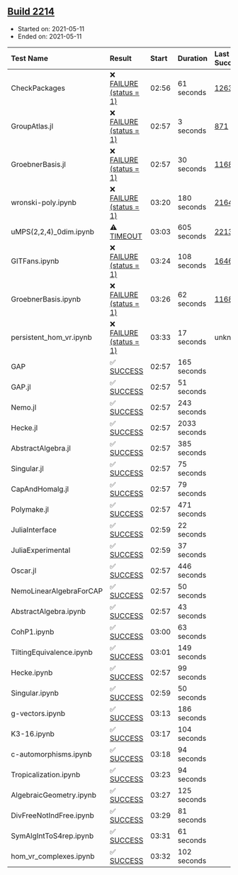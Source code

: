 ## [Build 2214](https://oscarci.mathematik.uni-kl.de/job/oscar-stable/2214/)

* Started on: 2021-05-11
* Ended on: 2021-05-11

| Test Name    | Result | Start | Duration | Last Success | First Failure |
|:-------------|:-------|:------|:---------|:-------------|:--------------|
| CheckPackages | ❌ [FAILURE (status = 1)](https://oscarci.mathematik.uni-kl.de/job/oscar-stable/2214/artifact/logs/build-2214/CheckPackages.log) | 02:56 | 61 seconds | [1263](https://oscarci.mathematik.uni-kl.de/job/oscar-stable/1263/) | [1264](https://oscarci.mathematik.uni-kl.de/job/oscar-stable/1264/) |
| GroupAtlas.jl | ❌ [FAILURE (status = 1)](https://oscarci.mathematik.uni-kl.de/job/oscar-stable/2214/artifact/logs/build-2214/GroupAtlas.jl.log) | 02:57 | 3 seconds | [871](https://oscarci.mathematik.uni-kl.de/job/oscar-stable/871/) | [872](https://oscarci.mathematik.uni-kl.de/job/oscar-stable/872/) |
| GroebnerBasis.jl | ❌ [FAILURE (status = 1)](https://oscarci.mathematik.uni-kl.de/job/oscar-stable/2214/artifact/logs/build-2214/GroebnerBasis.jl.log) | 02:57 | 30 seconds | [1168](https://oscarci.mathematik.uni-kl.de/job/oscar-stable/1168/) | [1169](https://oscarci.mathematik.uni-kl.de/job/oscar-stable/1169/) |
| wronski-poly.ipynb | ❌ [FAILURE (status = 1)](https://oscarci.mathematik.uni-kl.de/job/oscar-stable/2214/artifact/logs/build-2214/wronski-poly.ipynb.log) | 03:20 | 180 seconds | [2164](https://oscarci.mathematik.uni-kl.de/job/oscar-stable/2164/) | [2165](https://oscarci.mathematik.uni-kl.de/job/oscar-stable/2165/) |
| uMPS(2,2,4)_0dim.ipynb | ⚠ [TIMEOUT](https://oscarci.mathematik.uni-kl.de/job/oscar-stable/2214/artifact/logs/build-2214/uMPS-2-2-4-_0dim.ipynb.log) | 03:03 | 605 seconds | [2213](https://oscarci.mathematik.uni-kl.de/job/oscar-stable/2213/) | [2214](https://oscarci.mathematik.uni-kl.de/job/oscar-stable/2214/) |
| GITFans.ipynb | ❌ [FAILURE (status = 1)](https://oscarci.mathematik.uni-kl.de/job/oscar-stable/2214/artifact/logs/build-2214/GITFans.ipynb.log) | 03:24 | 108 seconds | [1646](https://oscarci.mathematik.uni-kl.de/job/oscar-stable/1646/) | [1647](https://oscarci.mathematik.uni-kl.de/job/oscar-stable/1647/) |
| GroebnerBasis.ipynb | ❌ [FAILURE (status = 1)](https://oscarci.mathematik.uni-kl.de/job/oscar-stable/2214/artifact/logs/build-2214/GroebnerBasis.ipynb.log) | 03:26 | 62 seconds | [1168](https://oscarci.mathematik.uni-kl.de/job/oscar-stable/1168/) | [1169](https://oscarci.mathematik.uni-kl.de/job/oscar-stable/1169/) |
| persistent_hom_vr.ipynb | ❌ [FAILURE (status = 1)](https://oscarci.mathematik.uni-kl.de/job/oscar-stable/2214/artifact/logs/build-2214/persistent_hom_vr.ipynb.log) | 03:33 | 17 seconds | unknown | unknown |
| GAP | ✅ [SUCCESS](https://oscarci.mathematik.uni-kl.de/job/oscar-stable/2214/artifact/logs/build-2214/GAP.log) | 02:57 | 165 seconds |  |  |
| GAP.jl | ✅ [SUCCESS](https://oscarci.mathematik.uni-kl.de/job/oscar-stable/2214/artifact/logs/build-2214/GAP.jl.log) | 02:57 | 51 seconds |  |  |
| Nemo.jl | ✅ [SUCCESS](https://oscarci.mathematik.uni-kl.de/job/oscar-stable/2214/artifact/logs/build-2214/Nemo.jl.log) | 02:57 | 243 seconds |  |  |
| Hecke.jl | ✅ [SUCCESS](https://oscarci.mathematik.uni-kl.de/job/oscar-stable/2214/artifact/logs/build-2214/Hecke.jl.log) | 02:57 | 2033 seconds |  |  |
| AbstractAlgebra.jl | ✅ [SUCCESS](https://oscarci.mathematik.uni-kl.de/job/oscar-stable/2214/artifact/logs/build-2214/AbstractAlgebra.jl.log) | 02:57 | 385 seconds |  |  |
| Singular.jl | ✅ [SUCCESS](https://oscarci.mathematik.uni-kl.de/job/oscar-stable/2214/artifact/logs/build-2214/Singular.jl.log) | 02:57 | 75 seconds |  |  |
| CapAndHomalg.jl | ✅ [SUCCESS](https://oscarci.mathematik.uni-kl.de/job/oscar-stable/2214/artifact/logs/build-2214/CapAndHomalg.jl.log) | 02:57 | 79 seconds |  |  |
| Polymake.jl | ✅ [SUCCESS](https://oscarci.mathematik.uni-kl.de/job/oscar-stable/2214/artifact/logs/build-2214/Polymake.jl.log) | 02:57 | 471 seconds |  |  |
| JuliaInterface | ✅ [SUCCESS](https://oscarci.mathematik.uni-kl.de/job/oscar-stable/2214/artifact/logs/build-2214/JuliaInterface.log) | 02:59 | 22 seconds |  |  |
| JuliaExperimental | ✅ [SUCCESS](https://oscarci.mathematik.uni-kl.de/job/oscar-stable/2214/artifact/logs/build-2214/JuliaExperimental.log) | 02:59 | 37 seconds |  |  |
| Oscar.jl | ✅ [SUCCESS](https://oscarci.mathematik.uni-kl.de/job/oscar-stable/2214/artifact/logs/build-2214/Oscar.jl.log) | 02:57 | 446 seconds |  |  |
| NemoLinearAlgebraForCAP | ✅ [SUCCESS](https://oscarci.mathematik.uni-kl.de/job/oscar-stable/2214/artifact/logs/build-2214/NemoLinearAlgebraForCAP.log) | 02:57 | 50 seconds |  |  |
| AbstractAlgebra.ipynb | ✅ [SUCCESS](https://oscarci.mathematik.uni-kl.de/job/oscar-stable/2214/artifact/logs/build-2214/AbstractAlgebra.ipynb.log) | 02:57 | 43 seconds |  |  |
| CohP1.ipynb | ✅ [SUCCESS](https://oscarci.mathematik.uni-kl.de/job/oscar-stable/2214/artifact/logs/build-2214/CohP1.ipynb.log) | 03:00 | 63 seconds |  |  |
| TiltingEquivalence.ipynb | ✅ [SUCCESS](https://oscarci.mathematik.uni-kl.de/job/oscar-stable/2214/artifact/logs/build-2214/TiltingEquivalence.ipynb.log) | 03:01 | 149 seconds |  |  |
| Hecke.ipynb | ✅ [SUCCESS](https://oscarci.mathematik.uni-kl.de/job/oscar-stable/2214/artifact/logs/build-2214/Hecke.ipynb.log) | 02:57 | 99 seconds |  |  |
| Singular.ipynb | ✅ [SUCCESS](https://oscarci.mathematik.uni-kl.de/job/oscar-stable/2214/artifact/logs/build-2214/Singular.ipynb.log) | 02:59 | 50 seconds |  |  |
| g-vectors.ipynb | ✅ [SUCCESS](https://oscarci.mathematik.uni-kl.de/job/oscar-stable/2214/artifact/logs/build-2214/g-vectors.ipynb.log) | 03:13 | 186 seconds |  |  |
| K3-16.ipynb | ✅ [SUCCESS](https://oscarci.mathematik.uni-kl.de/job/oscar-stable/2214/artifact/logs/build-2214/K3-16.ipynb.log) | 03:17 | 104 seconds |  |  |
| c-automorphisms.ipynb | ✅ [SUCCESS](https://oscarci.mathematik.uni-kl.de/job/oscar-stable/2214/artifact/logs/build-2214/c-automorphisms.ipynb.log) | 03:18 | 94 seconds |  |  |
| Tropicalization.ipynb | ✅ [SUCCESS](https://oscarci.mathematik.uni-kl.de/job/oscar-stable/2214/artifact/logs/build-2214/Tropicalization.ipynb.log) | 03:23 | 94 seconds |  |  |
| AlgebraicGeometry.ipynb | ✅ [SUCCESS](https://oscarci.mathematik.uni-kl.de/job/oscar-stable/2214/artifact/logs/build-2214/AlgebraicGeometry.ipynb.log) | 03:27 | 125 seconds |  |  |
| DivFreeNotIndFree.ipynb | ✅ [SUCCESS](https://oscarci.mathematik.uni-kl.de/job/oscar-stable/2214/artifact/logs/build-2214/DivFreeNotIndFree.ipynb.log) | 03:29 | 81 seconds |  |  |
| SymAlgIntToS4rep.ipynb | ✅ [SUCCESS](https://oscarci.mathematik.uni-kl.de/job/oscar-stable/2214/artifact/logs/build-2214/SymAlgIntToS4rep.ipynb.log) | 03:31 | 61 seconds |  |  |
| hom_vr_complexes.ipynb | ✅ [SUCCESS](https://oscarci.mathematik.uni-kl.de/job/oscar-stable/2214/artifact/logs/build-2214/hom_vr_complexes.ipynb.log) | 03:32 | 102 seconds |  |  |
